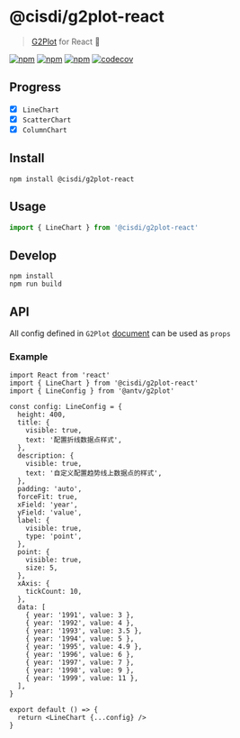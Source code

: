 # @cisdi/g2plot-react

> [G2Plot](https://g2plot.antv.vision/) for React 🚧

[![npm](https://img.shields.io/npm/v/@cisdi/g2plot-react.svg)](https://www.npmjs.com/package/@cisdi/g2plot-react)
[![npm](https://img.shields.io/npm/dm/@cisdi/g2plot-react.svg)](https://www.npmjs.com/package/@cisdi/g2plot-react)
[![npm](https://img.shields.io/npm/l/@cisdi/g2plot-react.svg)](https://www.npmjs.com/package/@cisdi/g2plot-react)
[![codecov](https://codecov.io/gh/kagawagao/g2plot-react/branch/master/graph/badge.svg)](https://codecov.io/gh/kagawagao/g2plot-react)

## Progress

- [x] `LineChart`
- [x] `ScatterChart`
- [x] `ColumnChart`

## Install

```
npm install @cisdi/g2plot-react
```

## Usage

```js
import { LineChart } from '@cisdi/g2plot-react'
```

## Develop

```
npm install
npm run build
```

## API

All config defined in `G2Plot` [document](https://g2plot.antv.vision/zh/docs/manual/introduction) can be used as `props`

### Example

```tsx
import React from 'react'
import { LineChart } from '@cisdi/g2plot-react'
import { LineConfig } from '@antv/g2plot'

const config: LineConfig = {
  height: 400,
  title: {
    visible: true,
    text: '配置折线数据点样式',
  },
  description: {
    visible: true,
    text: '自定义配置趋势线上数据点的样式',
  },
  padding: 'auto',
  forceFit: true,
  xField: 'year',
  yField: 'value',
  label: {
    visible: true,
    type: 'point',
  },
  point: {
    visible: true,
    size: 5,
  },
  xAxis: {
    tickCount: 10,
  },
  data: [
    { year: '1991', value: 3 },
    { year: '1992', value: 4 },
    { year: '1993', value: 3.5 },
    { year: '1994', value: 5 },
    { year: '1995', value: 4.9 },
    { year: '1996', value: 6 },
    { year: '1997', value: 7 },
    { year: '1998', value: 9 },
    { year: '1999', value: 11 },
  ],
}

export default () => {
  return <LineChart {...config} />
}
```
